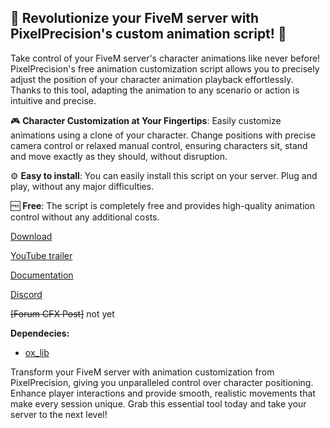## 🚀 Revolutionize your FiveM server with PixelPrecision's custom animation script! 🚀

Take control of your FiveM server's character animations like never before! PixelPrecision's free animation customization script allows you to precisely adjust the position of your character animation playback effortlessly. Thanks to this tool, adapting the animation to any scenario or action is intuitive and precise.

🎮 **Character Customization at Your Fingertips**: Easily customize animations using a clone of your character. Change positions with precise camera control or relaxed manual control, ensuring characters sit, stand and move exactly as they should, without disruption.

⚙️ **Easy to install**: You can easily install this script on your server. Plug and play, without any major difficulties.

🆓 **Free**: The script is completely free and provides high-quality animation control without any additional costs.


[Download](https://github.com/pixelprecisiondev/pp-adjustanim)

[YouTube trailer](https://youtu.be/dQ3mEsm3YdI)

[Documentation](https://docs.pixelprecision.dev/adjust-animation)

[Discord](https://discord.gg/pixelprecision)

~~[Forum CFX Post]~~ not yet


**Dependecies:**
- [ox_lib](https://github.com/overextended/ox_lib)

Transform your FiveM server with animation customization from PixelPrecision, giving you unparalleled control over character positioning. Enhance player interactions and provide smooth, realistic movements that make every session unique. Grab this essential tool today and take your server to the next level!
